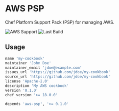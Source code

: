# AWS PSP

Chef Platform Support Pack (PSP) for managing AWS.

![AWS Support](https://img.shields.io/badge/AWS%20Resources-590-orange)
![Last Build](https://img.shields.io/badge/Last%20build-20221116-grey)

## Usage

```ruby
name 'my-cookbook'
maintainer 'John Doe'
maintainer_email 'jdoe@example.com'
issues_url 'https://github.com/jdoe/my-cookbook'
source_url 'https://github.com/jdoe/my-cookbook'
license 'Apache-2.0'
description 'My AWS cookbook'
version '0.1.0'
chef_version '>= 18.0.0'

depends 'aws-psp', '>= 0.1.0'
```
